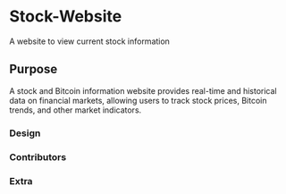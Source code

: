# Stock-Website
A website to view current stock information

## Purpose 
A stock and Bitcoin information website provides real-time and historical data on financial markets, allowing users to track stock prices, Bitcoin trends, and other market indicators. 
### Design 

### Contributors 

### Extra 
